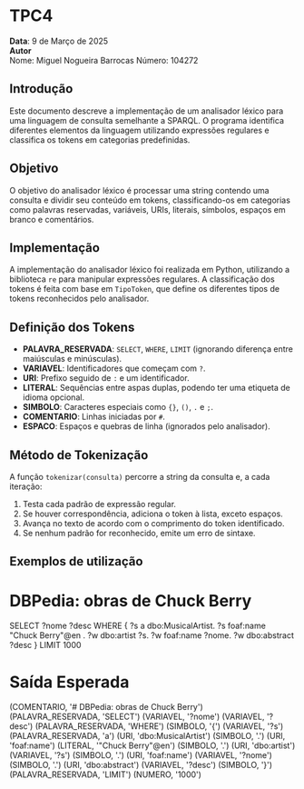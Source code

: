 # TPC4

**Data**: 9 de Março de 2025  
**Autor**  
Nome: Miguel Nogueira Barrocas
Número: 104272 

## Introdução
Este documento descreve a implementação de um analisador léxico para uma linguagem de consulta semelhante a SPARQL. O programa identifica diferentes elementos da linguagem utilizando expressões regulares e classifica os tokens em categorias predefinidas.

## Objetivo
O objetivo do analisador léxico é processar uma string contendo uma consulta e dividir seu conteúdo em tokens, classificando-os em categorias como palavras reservadas, variáveis, URIs, literais, símbolos, espaços em branco e comentários.

## Implementação
A implementação do analisador léxico foi realizada em Python, utilizando a biblioteca `re` para manipular expressões regulares. A classificação dos tokens é feita com base em `TipoToken`, que define os diferentes tipos de tokens reconhecidos pelo analisador.

## Definição dos Tokens

* **PALAVRA_RESERVADA**: `SELECT`, `WHERE`, `LIMIT` (ignorando diferença entre maiúsculas e minúsculas).
* **VARIAVEL**: Identificadores que começam com `?`.
* **URI**: Prefixo seguido de `:` e um identificador.
* **LITERAL**: Sequências entre aspas duplas, podendo ter uma etiqueta de idioma opcional.
* **SIMBOLO**: Caracteres especiais como `{}`, `()`, `.` e `;`.
* **COMENTARIO**: Linhas iniciadas por `#`.
* **ESPACO**: Espaços e quebras de linha (ignorados pelo analisador).

## Método de Tokenização
A função `tokenizar(consulta)` percorre a string da consulta e, a cada iteração:
1. Testa cada padrão de expressão regular.
2. Se houver correspondência, adiciona o token à lista, exceto espaços.
3. Avança no texto de acordo com o comprimento do token identificado.
4. Se nenhum padrão for reconhecido, emite um erro de sintaxe.


## Exemplos de utilização
# DBPedia: obras de Chuck Berry
SELECT ?nome ?desc WHERE {
  ?s a dbo:MusicalArtist.
  ?s foaf:name "Chuck Berry"@en .
  ?w dbo:artist ?s.
  ?w foaf:name ?nome.
  ?w dbo:abstract ?desc
} LIMIT 1000

# Saída Esperada
(COMENTARIO, '# DBPedia: obras de Chuck Berry')
(PALAVRA_RESERVADA, 'SELECT')
(VARIAVEL, '?nome')
(VARIAVEL, '?desc')
(PALAVRA_RESERVADA, 'WHERE')
(SIMBOLO, '{')
(VARIAVEL, '?s')
(PALAVRA_RESERVADA, 'a')
(URI, 'dbo:MusicalArtist')
(SIMBOLO, '.')
(URI, 'foaf:name')
(LITERAL, '"Chuck Berry"@en')
(SIMBOLO, '.')
(URI, 'dbo:artist')
(VARIAVEL, '?s')
(SIMBOLO, '.')
(URI, 'foaf:name')
(VARIAVEL, '?nome')
(SIMBOLO, '.')
(URI, 'dbo:abstract')
(VARIAVEL, '?desc')
(SIMBOLO, '}')
(PALAVRA_RESERVADA, 'LIMIT')
(NUMERO, '1000')


